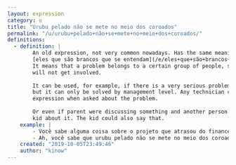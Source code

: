 ```yaml
---
layout: expression
category: u
title: "Urubu pelado não se mete no meio dos coroados"
permalink: "/u/urubu+pelado+não+se+mete+no+meio+dos+coroados/"
definitions:
  - definition: |
        An old expression, not very common nowadays. Has the same meaning as
        [eles que são brancos que se entendam](/e/eles+que+são+brancos+que+se+entendam/).
        It means that a problem belongs to a certain group of people, so others
        will not get involved.
        
        It can be used, for example, if there is a very serious problem in a company,
        but it can only be solved by management level. Any technician could use this
        expression when asked about the problem.
        
        Or even if parent were discussing something and another person asked their
        kid about it. The kid could also say that.
    example: |
        - Você sabe alguma coisa sobre o projeto que atrasou do financeiro?
        - Ah, você sabe que urubu pelado não se mete no meio dos coroados né? Boa sorte pra eles, mas eu não vou me envolver não.
    created: "2019-10-05T23:49:46"
    author: "kinow"
---
```

